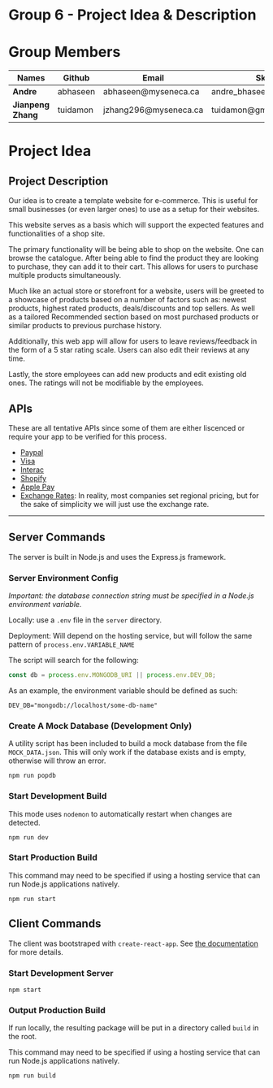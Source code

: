 # Group 6 - Project Idea & Description

# Group Members

<table>
    <thead>
        <th>Names</th>
        <th>Github</th>
        <th>Email</th>
        <th>Skype</th>
    </thead>
    <tbody>
        <tr>
            <td><b>Andre</b></td>
            <td>abhaseen</td>
            <td>abhaseen@myseneca.ca</td>
            <td>andre_bhaseen@hotmail.com</td>
        </tr>
        <tr>
            <td><b>Jianpeng Zhang</b></td>
            <td>tuidamon</td>
            <td>jzhang296@myseneca.ca</td>
            <td>tuidamon@gmail.com</td>
        </tr>
    </tbody>
</table>

# Project Idea

## Project Description

Our idea is to create a template website for e-commerce. This is useful for small businesses (or even larger ones) to use as a setup for their websites.

This website serves as a basis which will support the expected features and functionalities of a shop site.

The primary functionality will be being able to shop on the website. One can browse the catalogue. After being able to find the product they are looking to purchase, they can add it to their cart. This allows for users to purchase multiple products simultaneously.

Much like an actual store or storefront for a website, users will be greeted to a showcase of products based on a number of factors such as: newest products, highest rated products, deals/discounts and top sellers. As well as a tailored Recommended section based on most purchased products or similar products to previous purchase history.

Additionally, this web app will allow for users to leave reviews/feedback in the form of a 5 star rating scale. Users can also edit their reviews at any time.

Lastly, the store employees can add new products and edit existing old ones. The ratings will not be modifiable by the employees.

## APIs

These are all tentative APIs since some of them are either liscenced or require your app to be verified for this process.

- [Paypal](https://developer.paypal.com/docs/api/overview/)
- [Visa](https://developer.visa.com/)
- [Interac](https://developer.interac.ca/)
- [Shopify](https://shopify.dev/docs/admin-api/rest/reference)
- [Apple Pay](https://developer.apple.com/apple-pay/)
- [Exchange Rates](https://exchangeratesapi.io/): In reality, most companies set regional pricing, but for the sake of simplicity we will just use the exchange rate.

---

## Server Commands

The server is built in Node.js and uses the Express.js framework.

### Server Environment Config

_Important: the database connection string must be specified in a Node.js environment variable._

Locally: use a `.env` file in the `server` directory.

Deployment: Will depend on the hosting service, but will follow the same pattern of `process.env.VARIABLE_NAME`

The script will search for the following:

```js
const db = process.env.MONGODB_URI || process.env.DEV_DB;
```

As an example, the environment variable should be defined as such:

```
DEV_DB="mongodb://localhost/some-db-name"
```

### Create A Mock Database (Development Only)

A utility script has been included to build a mock database from the file `MOCK_DATA.json`. This will only work if the database exists and is empty, otherwise will throw an error.

```
npm run popdb
```

### Start Development Build

This mode uses `nodemon` to automatically restart when changes are detected.

```
npm run dev
```

### Start Production Build

This command may need to be specified if using a hosting service that can run Node.js applications natively.

```
npm run start
```

## Client Commands

The client was bootstraped with `create-react-app`. See [the documentation](https://create-react-app.dev/docs/getting-started/) for more details.

### Start Development Server

```
npm start
```

### Output Production Build

If run locally, the resulting package will be put in a directory called `build` in the root.

This command may need to be specified if using a hosting service that can run Node.js applications natively.

```
npm run build
```
